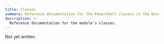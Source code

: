 ```yaml
---
title: Classes
summary: Reference documentation for the PowerShell classes in the Documentarian.DevX module.
description: >-
  Reference documentation for the module's classes.
---
```


Not yet written.
